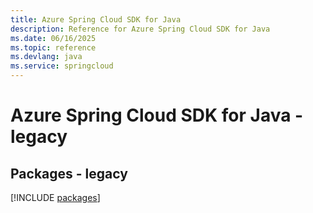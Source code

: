 ```yaml
---
title: Azure Spring Cloud SDK for Java
description: Reference for Azure Spring Cloud SDK for Java
ms.date: 06/16/2025
ms.topic: reference
ms.devlang: java
ms.service: springcloud
---
```

# Azure Spring Cloud SDK for Java - legacy
## Packages - legacy
[!INCLUDE [packages](spring-cloud-index.md)]